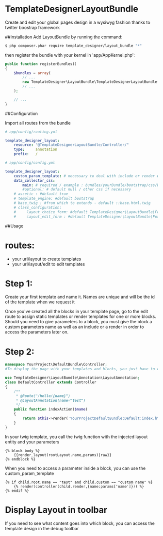 TemplateDesignerLayoutBundle
============================

Create and edit your global pages design in a wysiwyg fashion thanks to twitter boostrap framework

##Installation
Add LayoutBundle by running the command:

``` bash
$ php composer.phar require template_designer/layout_bundle "*"
```
then register the bundle with your kernel in 'app/AppKernel.php':
```php
public function registerBundles()
{
    $bundles = array(
        // ...
        new TemplateDesigner\LayoutBundle\TemplateDesignerLayoutBundle(),
        // ...
    );

    // ...
}
```

##Configuration

Import all routes from the bundle
``` yaml
# app/config/routing.yml

template_designer_layout:
    resource: "@TemplateDesignerLayoutBundle/Controller/"
    type:     annotation
    prefix:   /
```

``` yaml
# app/config/config.yml

template_designer_layout:
    custom_param_template: # necessary to deal with include or render with parameters - example MyBundle:Default:customParams.html.twig
    data_collector_css:  
        main: # required / example : bundles/yourBundle/bootstrap/css/bootstrap.min.css
        #optional: # default null / other css if necessary
    # assetic : #default true
    # template_engine: #default bootstrap
    # base_twig : #from which to extends - default ::base.html.twig
    # class_configuration:
    #     layout_choice_form: #default TemplateDesigner\LayoutBundle\Form\LayoutEditionType
    #	  layout_edit_form : #default TemplateDesigner\LayoutBundle\Form\LayoutType
```

##Usage

# routes:
- your url/layout to create templates
- your url/layout/edit to edit templates

# Step 1:

Create your first template and name it. Names are unique and will be the id of the template when we request it

Once you've created all the blocks in your template page, go to the edit route to assign static templates or render templates for one or more blocks.
Should you need to give parameters to a block, you must give the block a custom parameters name as well as an include or a render in order to access the parameters later on.

# Step 2:

``` php
namespace YourProject\DefaultBundle\Controller;
#To display the page with your templates and blocks, you just have to call the annotation that will inject the layout entity (rootLayout) in your twig and wrap your parameters in an array parameter called 'params'

use TemplateDesigner\LayoutBundle\Annotation\LayoutAnnotation;
class DefaultController extends Controller
{
	/**
     * @Route("/hello/{name}")
     * @LayoutAnnotation(name="test")
     */
    public function indexAction($name)
    {
        return $this->render('YourProjectDefaultBundle:Default:index.html.twig',array('name'=>$name));
    }
}
```

In your twig template, you call the twig function with the injected layout entity and your parameters
``` twig
{% block body %}
	{{render_layout(rootLayout.name,params)|raw}}
{% endblock %}
```

When you need to access a parameter inside a block, you can use the custom_param_template
``` twig
{% if child.root.name == "test" and child.custom == "custom name" %}
	{% render(controller(child.render,{name:params['name']})) %}
{% endif %}
```
# Display Layout in toolbar
If you need to see what content goes into which block, you can access the template design in the debug toolbar





